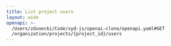 ```yaml
---
title: List project users
layout: wide
openapi: >-
  /Users/zdunecki/Code/xyd-js/openai-clone/openapi.yaml#GET
  /organization/projects/{project_id}/users
---
```


